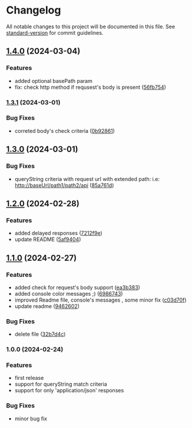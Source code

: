 # Changelog

All notable changes to this project will be documented in this file. See [standard-version](https://github.com/conventional-changelog/standard-version) for commit guidelines.

## [1.4.0](https://github.com/pierangelo/har-mock-server/compare/1.3.1...1.4.0) (2024-03-04)


### Features

* added optional basePath param
* fix: check http method  if requsest's body is present ([56fb754](https://github.com/pierangelo/har-mock-server/commit/56fb754fa327a557f0fc623cd4794b068eafdfdd))

### [1.3.1](https://github.com/pierangelo/har-mock-server/compare/1.3.0...1.3.1) (2024-03-01)


### Bug Fixes

* correted body's check criteria ([0b92861](https://github.com/pierangelo/har-mock-server/commit/0b928615c543e02255e9a8aa52a651a0a205cd8a))

## [1.3.0](https://github.com/pierangelo/har-mock-server/compare/1.2.0...1.3.0) (2024-03-01)


### Bug Fixes

* queryString criteria with request url with extended path: i.e:  <http://baseUrl/path1/path2/api> ([85a761d](https://github.com/pierangelo/har-mock-server/commit/85a761d7b42d58c7e1b133f6eebb938d46f14973))

## [1.2.0](https://github.com/pierangelo/har-mock-server/compare/1.1.0...1.2.0) (2024-02-28)


### Features

* added delayed responses ([7212f9e](https://github.com/pierangelo/har-mock-server/commit/7212f9e3868037a1754980845604e6de6b535e08))
* update README ([5af9404](https://github.com/pierangelo/har-mock-server/commit/5af94045ef0985c8e34c3d0268f2b0716a3128ea))

## [1.1.0](https://github.com/pierangelo/har-mock-server/compare/0.1.0...1.1.0) (2024-02-27)


### Features

* added check for request's body support ([ea3b383](https://github.com/pierangelo/har-mock-server/commit/ea3b383796e61bf3035f992bda3ead5ab7c19401))
* added console color messages ;) ([6986743](https://github.com/pierangelo/har-mock-server/commit/6986743feb16fc525b352128fb3df66363b84957))
* improved Readme file, console's messages , some minor fix ([c03d70f](https://github.com/pierangelo/har-mock-server/commit/c03d70f7cdbcc2ae7632c991a108c4fb4e90645d))
* update readme ([9462602](https://github.com/pierangelo/har-mock-server/commit/9462602488c256bf7bc339e4a7196e37848d22a3))


### Bug Fixes

* delete file ([32b7d4c](https://github.com/pierangelo/har-mock-server/commit/32b7d4ccb8159eeb63d5fdc91d788d8893398102))

### 1.0.0 (2024-02-24)



### Features

* first release
* support for queryString match criteria
* support for only 'application/json' responses


### Bug Fixes

* minor bug fix

